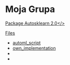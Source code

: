 # Moja Grupa

<a href="https://arxiv.org/abs/2007.04074">Package Autosklearn 2.0</>

Files
- automl_script
- own_implementation
-
-
